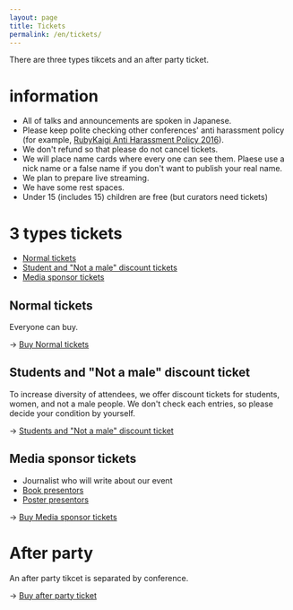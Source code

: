 ```yaml
---
layout: page
title: Tickets
permalink: /en/tickets/
---
```


There are three types tikcets and an after party ticket.

# information

* All of talks and announcements are spoken in Japanese.
* Please keep polite checking other conferences' anti harassment policy (for example, [RubyKaigi Anti Harassment Policy  2016](http://rubykaigi.org/2016/code-of-conduct/)).
* We don't refund so that please do not cancel tickets.
* We will place name cards where every one can see them. Plaese use a nick name or a false name if you don't want to publish your real name.
* We plan to prepare live streaming.
* We have some rest spaces.
* Under 15 (includes 15) children are free (but curators need tickets)

# 3 types tickets

* [Normal tickets](https://tokyorubykaigi11.doorkeeper.jp/events/44178)
* [Student and "Not a male" discount tickets](https://tokyorubykaigi11.doorkeeper.jp/events/44179)
* [Media sponsor tickets](https://tokyorubykaigi11.doorkeeper.jp/events/44180)

## Normal tickets

Everyone can buy.

→ [Buy Normal tickets](https://tokyorubykaigi11.doorkeeper.jp/events/44178)

## Students and "Not a male" discount ticket

To increase diversity of attendees, we offer discount tickets for students, women, and not a male people.
We don't check each entries, so please decide your condition by yourself.

→ [Students and "Not a male" discount ticket](https://tokyorubykaigi11.doorkeeper.jp/events/44179)

## Media sponsor tickets

* Journalist who will write about our event
* [Book presentors](/tokyo/cfb/)
* [Poster presentors](/tokyo/cfposter/)

→ [Buy Media sponsor tickets](https://tokyorubykaigi11.doorkeeper.jp/events/44180)

# After party

An after party tikcet is separated by conference.

→ [Buy after party ticket](https://tokyorubykaigi11.doorkeeper.jp/events/44181)


